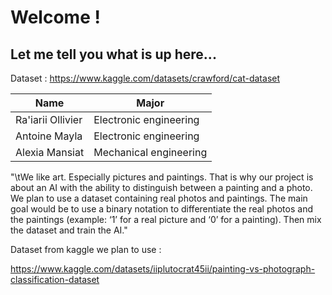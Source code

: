 # **Welcome !**
## Let me tell you what is up here...

Dataset : https://www.kaggle.com/datasets/crawford/cat-dataset

|        Name       |        Major           |
|-------------------|------------------------|
| Ra'iarii Ollivier | Electronic engineering |
| Antoine Mayla     | Electronic engineering |
| Alexia Mansiat    | Mechanical engineering  |


"\tWe like art. Especially pictures and paintings. That is why our project is about an AI with the ability to distinguish between a painting and a photo. 
We plan to use a dataset containing real photos and paintings. The main goal would be to use a binary notation to differentiate the real photos and the paintings (example: ‘1’ for a real picture and ‘0’ for a painting). Then mix the dataset and train the AI."



Dataset from kaggle we plan to use :

https://www.kaggle.com/datasets/iiplutocrat45ii/painting-vs-photograph-classification-dataset

